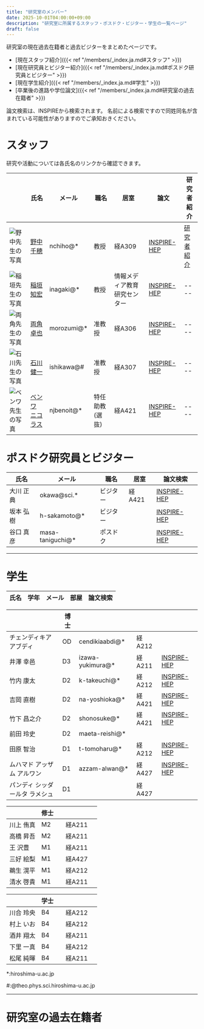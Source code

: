 ```yaml
---
title: "研究室のメンバー"
date: 2025-10-01T04:00:00+09:00
description: "研究室に所属するスタッフ・ポスドク・ビジター・学生の一覧ページ"
draft: false
---
```


研究室の現在過去在籍者と過去ビジターをまとめたページです。

* [現在スタッフ紹介]({{< ref "/members/_index.ja.md#スタッフ" >}})
* [現在研究員とビジター紹介]({{< ref "/members/_index.ja.md#ポスドク研究員とビジター" >}})
* [現在学生紹介]({{< ref "/members/_index.ja.md#学生" >}})
* [卒業後の進路や学位論文]({{< ref "/members/_index.ja.md#研究室の過去在籍者" >}})

論文検索は、INSPIREから検索されます。
名前による検索ですので同姓同名が含まれている可能性がありますのでご承知おきください。

# スタッフ
研究や活動については各氏名のリンクから確認できます。

| | 氏名 | メール | 職名 | 居室 | 論文 | 研究者紹介 |
| ---- | ---- | ---- | ---- | ---- | ---- | ---- |
| ![野中先生の写真](imgs/staff/nonaka_atarashi.jpg "memberimg")   | [野中 千穂](https://seeds.office.hiroshima-u.ac.jp/profile/ja.d02aa0cf7fd0bf59520e17560c007669.html)  | nchiho@* | 教授 | 経A309 | [INSPIRE-HEP](https://inspirehep.net/search?p=a+chiho+nonaka) | [研究者紹介](https://archive2.hiroshima-u.ac.jp/nyushi/nanigamanaberuka2025/#page=11) |
| ![稲垣先生の写真](imgs/staff/inagaki_atarashi.jpg "memberimg")  | [稲垣 知宏](https://home.hiroshima-u.ac.jp/inagaki/) | inagaki@*    | 教授    | 情報メディア教育研究センター | [INSPIRE-HEP](https://inspirehep.net/search?p=a+tomohiro+inagaki) | ---- |
| ![両角先生の写真](imgs/staff/morozumi_atarashi.jpg "memberimg") | [両角 卓也](members/staff/morozumi)  | morozumi@*   | 准教授 | 経A306 | [INSPIRE-HEP](https://inspirehep.net/search?p=a+t.+morozumi) | ---- |
| ![石川先生の写真](imgs/staff/ishikawa_20210104.jpg "memberimg") | [石川 健一](http://theo.phys.sci.hiroshima-u.ac.jp/~ishikawa/)  | ishikawa@#   | 准教授 | 経A307 | [INSPIRE-HEP](https://inspirehep.net/search?p=a+k.+i.+ishikawa) | ---- |
| ![ベンワ先生の写真](imgs/staff/Nicholas_picture.jpg "memberimg") | [ベンワ ニコラス](https://home.hiroshima-u.ac.jp/njbenoit/) | njbenoit@*  | 特任助教(選抜) | 経A421 | [INSPIRE-HEP](https://inspirehep.net/authors/2052008) | ---- |

#  ポスドク研究員とビジター
| 氏名        | メール         | 職名                 | 居室 | 論文検索  |
|-------------|---------------|----------|------|---------------------|
| 大川 正典   | okawa@sci.*   | ビジター | 経A421 | [INSPIRE-HEP](https://inspirehep.net/search?p=a+m.+okawa)  |
| 坂本 弘樹   | h-sakamoto@*  | ビジター |        | [INSPIRE-HEP](https://inspirehep.net/search?p=a+H.Sakamoto.4) |
| 谷口 真彦   | masa-taniguchi@* | ポスドク |     | [INSPIRE-HEP](https://inspirehep.net/literature?sort=mostrecent&size=25&page=1&q=aff%20hiroshima%20u.%20and%20a%20Masahiko%20Taniguchi)  |

---

# 学生
| 氏名                             | 学年 | メール      | 部屋         | 論文検索                                                              |
|----------------------------------|------|-------------|--------------|-----------------------------------------------------------------------|

|                                  | 博士 |             |              |                                                                       |
|----------------------------------|------|-------------|--------------|-----------------------------------------------------------------------|
| チェンディキア アブディ          | OD   | cendikiaabdi@*   | 経A212 |                                                                       |
| 井澤 幸邑                        | D3   | izawa-yukimura@* | 経A211 | [INSPIRE-HEP](https://inspirehep.net/literature?sort=mostrecent&size=25&page=1&q=aff%20hiroshima%20u.%20and%20a%20Yukimura%20Izawa)  |
| 竹内 康太                        | D2   | k-takeuchi@*     | 経A212 | [INSPIRE-HEP](https://inspirehep.net/literature?sort=mostrecent&size=25&page=1&q=f%20a%20Kota%20Takeuchi%20and%20aff%20%20Hiroshima%20U.) |
| 吉岡 直樹                        | D2   | na-yoshioka@*    | 経A421 | [INSPIRE-HEP](https://inspirehep.net/literature?sort=mostrecent&size=25&page=1&q=a%20naoki%20yoshioka%20and%20r%20HUPD-%2A) |
| 竹下 昌之介                      | D2   | shonosuke@*      | 経A421 | [INSPIRE-HEP](https://inspirehep.net/literature?sort=mostrecent&size=25&page=1&q=shonosuke%20takeshita) |
| 前田 玲史                        | D2   | maeta-reishi@*   |        |                                                                       |
| 田原 智治                        | D1   | t-tomoharu@*     | 経A212 | [INSPIRE-HEP](https://inspirehep.net/literature?sort=mostrecent&size=25&page=1&q=a%20tomoharu%20tahara%20and%20r%20HUPD-%2A) |
| ムハマド アッザム アルワン       | D1   | azzam-alwan@*    | 経A427 | [INSPIRE-HEP](https://inspirehep.net/literature?sort=mostrecent&size=25&page=1&q=a%20Muhammad%20Azzam%20Alwan) |
| パンディ シッダールタ ラメシュ   | D1   |                  | 経A427 |                                                                       |


|                                  | 修士 |             |                |                                                                       |
|----------------------------------|------|-------------|----------------|-----------------------------------------------------------------------|
| 川上 侑真                        | M2   |             | 経A211 |                                                                       |
| 高橋 昇吾                        | M2   |             | 経A211 |                                                                       |
| 王 沢豊                          | M1   |             | 経A211 |                                                                       |
| 三好 絵梨                        | M1   |             | 経A427 |                                                                       |
| 鵜生 滉平                        | M1   |             | 経A212 |                                                                       |
| 清水 啓貴                        | M1   |             | 経A211 |                                                                       |

|                                  | 学士 |             |                |                                                                       |
|----------------------------------|------|-------------|----------------|-----------------------------------------------------------------------|
| 川合 玲央                        | B4   |             | 経A212 |                                                                       |
| 村上 いお                        | B4   |             | 経A212 |                                                                       |
| 酒井 翔太                        | B4   |             | 経A211 |                                                                       |
| 下里 一真                        | B4   |             | 経A212 |                                                                       |
| 松尾 純暉                        | B4   |             | 経A211 |                                                                       |


*:hiroshima-u.ac.jp

#:@theo.phys.sci.hiroshima-u.ac.jp

---

# 研究室の過去在籍者
